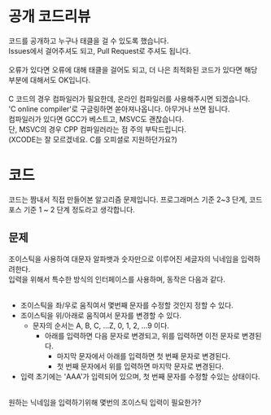# 공개 코드리뷰
코드를 공개하고 누구나 태클을 걸 수 있도록 했습니다.<br>
Issues에서 걸어주셔도 되고, Pull Request로 주셔도 됩니다.<br>
<br>
오류가 있다면 오류에 대해 태클을 걸어도 되고, 더 나은 최적화된 코드가 있다면 해당 부분에 대해서도 OK입니다.<br>
<br>
C 코드의 경우 컴파일러가 필요한데, 온라인 컴파일러를 사용해주시면 되겠습니다.<br>
'C online compiler'로 구글링하면 쏟아져나옵니다. 아무거나 쓰면 됩니다.<br>
컴파일러가 있다면 GCC가 베스트고, MSVC도 괜찮습니다. <br>
단, MSVC의 경우 CPP 컴파일러라는 점 주의 부탁드립니다.<br>
(XCODE는 잘 모르겠네요. C를 오피셜로 지원하던가요?)<br>

# 코드
코드는 짬내서 직접 만들어본 알고리즘 문제입니다.
프로그래머스 기준 2~3 단계, 코드포스 기준 1 ~ 2 단계 정도라고 생각합니다. 
<br>

## 문제
조이스틱을 사용하여 대문자 알파뱃과 숫자만으로 이루어진 세글자의 닉네임을 입력하려한다.<br>
입력을 위해서 특수한 방식의 인터페이스를 사용하며, 동작은 다음과 같다.<br>
<br>
- 조이스틱을 좌/우로 움직여서 몇번째 문자를 수정할 것인지 정할 수 있다.
- 조이스틱을 위/아래로 움직여서 문자를 변경할 수 있다. 
  - 문자의 순서는 A, B, C, ...Z, 0, 1, 2, ...9 이다.
    - 아래를 입력하면 다음 문자로 변경되고, 위를 입력하면 이전 문자로 변경된다.
    	- 마지막 문자에서 아래를 입력하면 첫 번째 문자로 변경된다.
    	- 첫 번째 문자에서 위를 입력하면 마지막 문자로 변경된다.
- 입력 초기에는 'AAA'가 입력되어 있으며, 첫 번째 문자를 수정할 수있는 상태이다.
<br>
원하는 닉네임을 입력하기위해 몇번의 조이스틱 입력이 필요한가?
